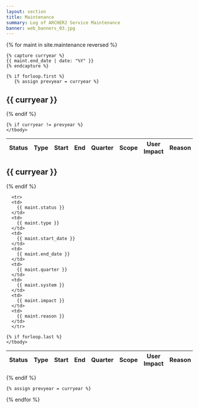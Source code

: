 ```yaml
---
layout: section
title: Maintenance
summary: Log of ARCHER2 Service Maintenance
banner: web_banners_03.jpg
---
```


{% for maint in site.maintenance reversed %}

    {% capture curryear %}
    {{ maint.end_date | date: "%Y" }}
    {% endcapture %}

    {% if forloop.first %}
       {% assign prevyear = curryear %}
<h2>{{ curryear }}</h2>
<div class="table-responsive">
  <table class="table table-striped">
    <thead>
      <tr>
        <th>Status</th>
        <th>Type</th>
        <th>Start</th>
        <th>End</th>
        <th>Quarter</th>
        <th>Scope</th>
        <th>User Impact</th>
        <th>Reason</th>
      </tr>
    </thead>
    <tbody>
    {% endif %}

    {% if curryear != prevyear %}
    </tbody>
  </table>
</div>
<h2>{{ curryear }}</h2>
<div class="table-responsive">
  <table class="table table-striped">
    <thead>
      <tr>
        <th>Status</th>
        <th>Type</th>
        <th>Start</th>
        <th>End</th>
        <th>Quarter</th>
        <th>Scope</th>
        <th>User Impact</th>
        <th>Reason</th>
      </tr>
    </thead>
    <tbody>      
    {% endif %}

      <tr>
      <td>
        {{ maint.status }}
      </td>
      <td>
        {{ maint.type }}
      </td>
      <td>
        {{ maint.start_date }}
      </td>
      <td>
        {{ maint.end_date }}
      </td>
      <td>
        {{ maint.quarter }}
      </td>
      <td>
        {{ maint.system }}
      </td>
      <td>
        {{ maint.impact }}
      </td>
      <td>
        {{ maint.reason }}
      </td>
      </tr>

    {% if forloop.last %}
    </tbody>
  </table>
</div>
    {% endif %}

    {% assign prevyear = curryear %}

{% endfor %}


